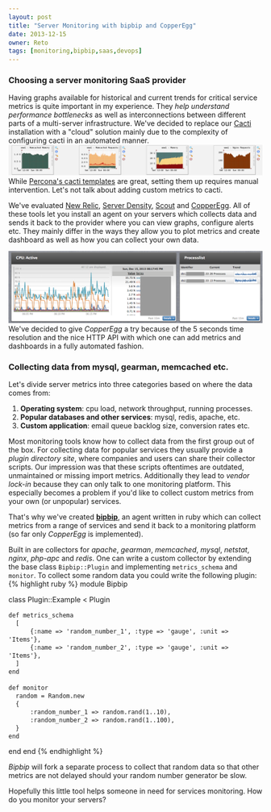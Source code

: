 ```yaml
---
layout: post
title: "Server Monitoring with bipbip and CopperEgg"
date: 2013-12-15
owner: Reto
tags: [monitoring,bipbip,saas,devops]
---
```


### Choosing a server monitoring SaaS provider
Having graphs available for historical and current trends for critical service metrics is quite important in my experience.
They *help understand performance bottlenecks* as well as interconnections between different parts of a multi-server infrastructure.
We've decided to replace our [Cacti](http://www.cacti.net/) installation with a "cloud" solution mainly due to the complexity of configuring cacti in an automated manner.
![Cacti](/img/posts/2013/cacti.png)
While [Percona's cacti templates](http://www.percona.com/doc/percona-monitoring-plugins/) are great, setting them up requires manual intervention.
Let's not talk about adding custom metrics to cacti.

We've evaluated
 [New Relic](http://newrelic.com/server-monitoring),
 [Server Density](http://www.serverdensity.com/),
 [Scout](https://scoutapp.com/) and
 [CopperEgg](http://copperegg.com/).
All of these tools let you install an agent on your servers which collects data and sends it back to the provider where you can view graphs, configure alerts etc.
They mainly differ in the ways they allow you to plot metrics and create dashboard as well as how you can collect your own data.

<!--more-->

![CopperEgg](/img/posts/2013/copperegg.png)
We've decided to give *CopperEgg* a try because of the 5 seconds time resolution and the nice HTTP API with which one can add metrics and dashboards in a fully automated fashion.

### Collecting data from mysql, gearman, memcached etc.
Let's divide server metrics into three categories based on where the data comes from:

1. **Operating system**: cpu load, network throughput, running processes.
2. **Popular databases and other services**: mysql, redis, apache, etc.
3. **Custom application**: email queue backlog size, conversion rates etc.

Most monitoring tools know how to collect data from the first group out of the box.
For collecting data for popular services they usually provide a *plugin directory site*, where companies and users can share their collector scripts.
Our impression was that these scripts oftentimes are outdated, unmaintained or missing import metrics.
Additionally they lead to *vendor lock-in* because they can only talk to one monitoring platform.
This especially becomes a problem if you'd like to collect custom metrics from your own (or unpopular) services.

That's why we've created [**bipbip**](https://github.com/cargomedia/bipbip), an agent written in ruby which can collect metrics
from a range of services and send it back to a monitoring platform (so far only *CopperEgg* is implemented).

Built in are collectors for *apache*, *gearman*, *memcached*, *mysql*, *netstat*, *nginx*, *php-apc* and *redis*.
One can write a custom collector by extending the base class `Bipbip::Plugin` and implementing `metrics_schema` and `monitor`.
To collect some random data you could write the following plugin:
{% highlight ruby %}
module Bipbip

  class Plugin::Example < Plugin

    def metrics_schema
      [
          {:name => 'random_number_1', :type => 'gauge', :unit => 'Items'},
          {:name => 'random_number_2', :type => 'gauge', :unit => 'Items'},
      ]
    end

    def monitor
      random = Random.new
      {
          :random_number_1 => random.rand(1..10),
          :random_number_2 => random.rand(1..100),
      }
    end
  end
end
{% endhighlight %}

*Bipbip* will fork a separate process to collect that random data so that other metrics are not delayed should your
random number generator be slow.

Hopefully this little tool helps someone in need for services monitoring. How do you monitor your servers?